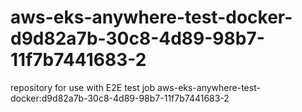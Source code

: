 # aws-eks-anywhere-test-docker-d9d82a7b-30c8-4d89-98b7-11f7b7441683-2
repository for use with E2E test job aws-eks-anywhere-test-docker:d9d82a7b-30c8-4d89-98b7-11f7b7441683-2

